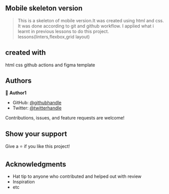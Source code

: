 
## Mobile skeleton version

> This is a skeleton of mobile version.It was created using html and css.
> It was done according to git and github workflow.
> I applied what i learnt in previous lessons to do this project.
> lessons(linters,flexbox,grid layout)

## created with

html
css
github actions and figma template

## Authors

👤 **Author1**

- GitHub: [@githubhandle](https://github.com/Theodore354)
- Twitter: [@twitterhandle](https://twitter.com/Alberttheodore1)

Contributions, issues, and feature requests are welcome!

## Show your support

Give a ⭐️ if you like this project!

## Acknowledgments

- Hat tip to anyone who contributed and helped out with review
- Inspiration
- etc
